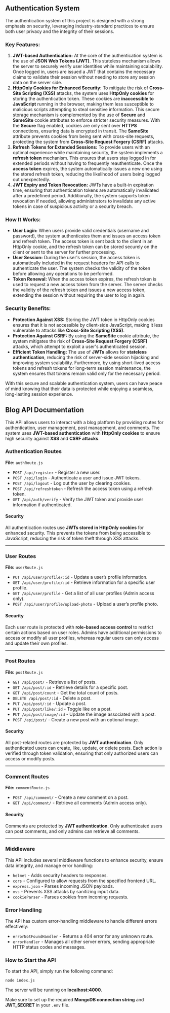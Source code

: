 <h2>Authentication System</h2>

<p>The authentication system of this project is designed with a strong emphasis on security, leveraging industry-standard practices to ensure both user privacy and the integrity of their sessions.</p>

<h3>Key Features:</h3>
<ol>
  <li><strong>JWT-based Authentication:</strong>  
    At the core of the authentication system is the use of <strong>JSON Web Tokens (JWT)</strong>. This stateless mechanism allows the server to securely verify user identities while maintaining scalability. Once logged in, users are issued a JWT that contains the necessary claims to validate their session without needing to store any session data on the server side.
  </li>
  <li><strong>HttpOnly Cookies for Enhanced Security:</strong>  
    To mitigate the risk of <strong>Cross-Site Scripting (XSS)</strong> attacks, the system uses <strong>HttpOnly cookies</strong> for storing the authentication token. These cookies are <strong>inaccessible to JavaScript</strong> running in the browser, making them less susceptible to malicious scripts attempting to steal sensitive information.  
    This secure storage mechanism is complemented by the use of <strong>Secure</strong> and <strong>SameSite</strong> cookie attributes to enforce stricter security measures. With the <strong>Secure</strong> flag enabled, cookies are only sent over <strong>HTTPS</strong> connections, ensuring data is encrypted in transit. The <strong>SameSite</strong> attribute prevents cookies from being sent with cross-site requests, protecting the system from <strong>Cross-Site Request Forgery (CSRF)</strong> attacks.
  </li>
  <li><strong>Refresh Tokens for Extended Sessions:</strong>  
    To provide users with an optimal experience while maintaining security, the system implements a <strong>refresh token</strong> mechanism. This ensures that users stay logged in for extended periods without having to frequently reauthenticate. Once the <strong>access token</strong> expires, the system automatically issues a new one using the stored refresh token, reducing the likelihood of users being logged out unexpectedly.
  </li>
  <li><strong>JWT Expiry and Token Revocation:</strong>  
    JWTs have a built-in expiration time, ensuring that authentication tokens are automatically invalidated after a predefined period. Additionally, the system supports token revocation if needed, allowing administrators to invalidate any active tokens in case of suspicious activity or a security breach.
  </li>
</ol>

<h3>How It Works:</h3>
<ul>
  <li><strong>User Login:</strong>  
    When users provide valid credentials (username and password), the system authenticates them and issues an access token and refresh token. The access token is sent back to the client in an HttpOnly cookie, and the refresh token can be stored securely on the client or sent to the server for further processing.
  </li>
  <li><strong>User Session:</strong>  
    During the user's session, the access token is automatically included in the request headers for API calls to authenticate the user. The system checks the validity of the token before allowing any operations to be performed.
  </li>
  <li><strong>Token Renewal:</strong>  
    When the access token expires, the refresh token is used to request a new access token from the server. The server checks the validity of the refresh token and issues a new access token, extending the session without requiring the user to log in again.
  </li>
</ul>

<h3>Security Benefits:</h3>
<ul>
  <li><strong>Protection Against XSS:</strong>  
    Storing the JWT token in HttpOnly cookies ensures that it is not accessible by client-side JavaScript, making it less vulnerable to attacks like <strong>Cross-Site Scripting (XSS)</strong>.
  </li>
  <li><strong>Protection Against CSRF:</strong>  
    By using the <strong>SameSite</strong> cookie attribute, the system mitigates the risk of <strong>Cross-Site Request Forgery (CSRF)</strong> attacks, which attempt to exploit a user's authenticated session.
  </li>
  <li><strong>Efficient Token Handling:</strong>  
    The use of <strong>JWTs</strong> allows for <strong>stateless authentication</strong>, reducing the risk of server-side session hijacking and improving system scalability. Furthermore, by using short-lived access tokens and refresh tokens for long-term session maintenance, the system ensures that tokens remain valid only for the necessary period.
  </li>
</ul>

<p>With this secure and scalable authentication system, users can have peace of mind knowing that their data is protected while enjoying a seamless, long-lasting session experience.</p>
<h2>Blog API Documentation</h2>

<p>This API allows users to interact with a blog platform by providing routes for authentication, user management, post management, and comments. The system uses <strong>JWT-based authentication</strong> with <strong>HttpOnly cookies</strong> to ensure high security against <strong>XSS</strong> and <strong>CSRF attacks</strong>.</p>

<h3>Authentication Routes</h3>
<p><strong>File:</strong> <code>authRoute.js</code></p>
<ul>
  <li><code>POST /api/register</code> - Register a new user.</li>
  <li><code>POST /api/login</code> - Authenticate a user and issue JWT tokens.</li>
  <li><code>POST /api/logout</code> - Log out the user by clearing cookies.</li>
  <li><code>POST /api/refreshtoken</code> - Refresh the access token using a refresh token.</li>
  <li><code>GET /api/auth/verify</code> - Verify the JWT token and provide user information if authenticated.</li>
</ul>

<h4>Security</h4>
<p>All authentication routes use <strong>JWTs stored in HttpOnly cookies</strong> for enhanced security. This prevents the tokens from being accessible to JavaScript, reducing the risk of token theft through XSS attacks.</p>

<hr>

<h3>User Routes</h3>
<p><strong>File:</strong> <code>userRoute.js</code></p>
<ul>
  <li><code>PUT /api/user/profile/:id</code> - Update a user’s profile information.</li>
  <li><code>GET /api/user/profile/:id</code> - Retrieve information for a specific user profile.</li>
  <li><code>GET /api/user/profile</code> - Get a list of all user profiles (Admin access only).</li>
  <li><code>POST /api/user/profile/upload-photo</code> - Upload a user’s profile photo.</li>
</ul>

<h4>Security</h4>
<p>Each user route is protected with <strong>role-based access control</strong> to restrict certain actions based on user roles. Admins have additional permissions to access or modify all user profiles, whereas regular users can only access and update their own profiles.</p>

<hr>

<h3>Post Routes</h3>
<p><strong>File:</strong> <code>postRoute.js</code></p>
<ul>
  <li><code>GET /api/post/</code> - Retrieve a list of posts.</li>
  <li><code>GET /api/post/:id</code> - Retrieve details for a specific post.</li>
  <li><code>GET /api/post/count</code> - Get the total count of posts.</li>
  <li><code>DELETE /api/post/:id</code> - Delete a post.</li>
  <li><code>PUT /api/post/:id</code> - Update a post.</li>
  <li><code>PUT /api/post/like/:id</code> - Toggle like on a post.</li>
  <li><code>PUT /api/post/image/:id</code> - Update the image associated with a post.</li>
  <li><code>POST /api/post/</code> - Create a new post with an optional image.</li>
</ul>

<h4>Security</h4>
<p>All post-related routes are protected by <strong>JWT authentication</strong>. Only authenticated users can create, like, update, or delete posts. Each action is verified through token validation, ensuring that only authorized users can access or modify posts.</p>

<hr>

<h3>Comment Routes</h3>
<p><strong>File:</strong> <code>commentRoute.js</code></p>
<ul>
  <li><code>POST /api/comment/</code> - Create a new comment on a post.</li>
  <li><code>GET /api/comment/</code> - Retrieve all comments (Admin access only).</li>
</ul>

<h4>Security</h4>
<p>Comments are protected by <strong>JWT authentication</strong>. Only authenticated users can post comments, and only admins can retrieve all comments.</p>

<hr>

<h3>Middleware</h3>
<p>This API includes several middleware functions to enhance security, ensure data integrity, and manage error handling:</p>
<ul>
  <li><code>helmet</code> - Adds security headers to responses.</li>
  <li><code>cors</code> - Configured to allow requests from the specified frontend URL.</li>
  <li><code>express.json</code> - Parses incoming JSON payloads.</li>
  <li><code>xss</code> - Prevents XSS attacks by sanitizing input data.</li>
  <li><code>cookieParser</code> - Parses cookies from incoming requests.</li>
</ul>

<h3>Error Handling</h3>
<p>The API has custom error-handling middleware to handle different errors effectively:</p>
<ul>
  <li><code>errorNotFoundHandler</code> - Returns a 404 error for any unknown route.</li>
  <li><code>errorHandler</code> - Manages all other server errors, sending appropriate HTTP status codes and messages.</li>
</ul>

<h3>How to Start the API</h3>
<p>To start the API, simply run the following command:</p>
<pre><code>node index.js</code></pre>
<p>The server will be running on <strong>localhost:4000</strong>.</p>
<p>Make sure to set up the required <strong>MongoDB connection string</strong> and <strong>JWT_SECRET</strong> in your <code>.env</code> file.</p>

